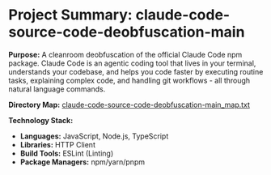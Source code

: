 # Project Summary: claude-code-source-code-deobfuscation-main

**Purpose:** A cleanroom deobfuscation of the official Claude Code npm package. Claude Code is an agentic coding tool that lives in your terminal, understands your codebase, and helps you code faster by executing routine tasks, explaining complex code, and handling git workflows - all through natural language commands.

**Directory Map:** [claude-code-source-code-deobfuscation-main_map.txt](./claude-code-source-code-deobfuscation-main_map.txt)

**Technology Stack:**
*   **Languages:** JavaScript, Node.js, TypeScript
*   **Libraries:** HTTP Client
*   **Build Tools:** ESLint (Linting)
*   **Package Managers:** npm/yarn/pnpm
